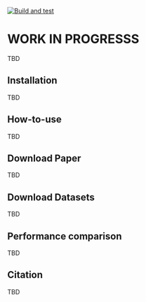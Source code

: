 [![Build and test](https://github.com/phamquiluan/baro/actions/workflows/python-package.yml/badge.svg)](https://github.com/phamquiluan/baro/actions/workflows/python-package.yml)

# WORK IN PROGRESSS

TBD

## Installation

TBD

## How-to-use

TBD

## Download Paper

TBD

## Download Datasets

TBD 

## Performance comparison

TBD 

## Citation

TBD
